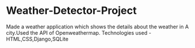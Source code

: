 # Weather-Detector-Project
Made a weather application which shows the details about the weather in A city.Used the API of Openweathermap.
Technologies used - HTML,CSS,Django,SQLite
    
